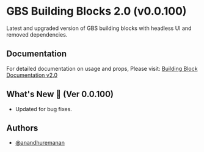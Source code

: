 # GBS Building Blocks 2.0 (v0.0.100)

Latest and upgraded version of GBS building blocks with headless UI and removed dependencies.

## Documentation

For detailed documentation on usage and props, Please visit: [Building Block Documentation v2.0](https://blackmax-designs.gitbook.io/building-block-v2.0)

## What's New 🎉 (Ver 0.0.100)

- Updated for bug fixes.

## Authors

- [@anandhuremanan](https://www.github.com/anandhuremanan)
